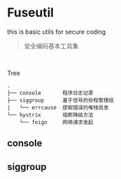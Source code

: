 # Fuseutil
this is basic utils for secure coding

> 安全编码基本工具集

<br>

Tree

```
.
├── console       程序日志记录
├── siggroup      基于信号的协程管理组
|   └── errcause  提取错误的堆栈信息
└── hystrix       熔断降级方法
    └── feign     网络请求发起
```

## console

## siggroup

